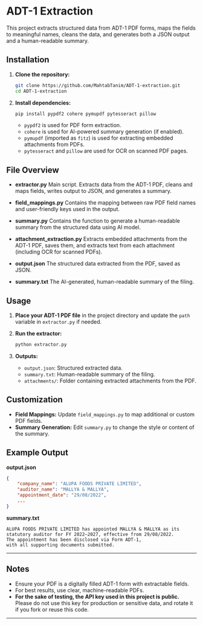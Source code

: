 # ADT-1 Extraction

This project extracts structured data from ADT-1 PDF forms, maps the fields to meaningful names, cleans the data, and generates both a JSON output and a human-readable summary.

## Installation

1. **Clone the repository:**

   ```bash
   git clone https://github.com/MahtabTanim/ADT-1-extraction.git
   cd ADT-1-extraction
   ```

2. **Install dependencies:**

   ```bash
   pip install pypdf2 cohere pymupdf pytesseract pillow
   ```

   - `pypdf2` is used for PDF form extraction.
   - `cohere` is used for AI-powered summary generation (if enabled).
   - `pymupdf` (imported as `fitz`) is used for extracting embedded attachments from PDFs.
   - `pytesseract` and `pillow` are used for OCR on scanned PDF pages.


## File Overview

- **extractor.py**
  Main script. Extracts data from the ADT-1 PDF, cleans and maps fields, writes output to JSON, and generates a summary.

- **field_mappings.py**
  Contains the mapping between raw PDF field names and user-friendly keys used in the output.

- **summary.py**
  Contains the function to generate a human-readable summary from the structured data using AI model.

- **attachment_extraction.py**
  Extracts embedded attachments from the ADT-1 PDF, saves them, and extracts text from each attachment (including OCR for scanned PDFs).

- **output.json**
  The structured data extracted from the PDF, saved as JSON.

- **summary.txt**
  The AI-generated, human-readable summary of the filing.

## Usage

1. **Place your ADT-1 PDF file** in the project directory and update the `path` variable in `extractor.py` if needed.

2. **Run the extractor:**

   ```bash
   python extractor.py
   ```

3. **Outputs:**
   - `output.json`: Structured extracted data.
   - `summary.txt`: Human-readable summary of the filing.
   - `attachments/`: Folder containing extracted attachments from the PDF.

## Customization

- **Field Mappings:**
  Update `field_mappings.py` to map additional or custom PDF fields.
- **Summary Generation:**
  Edit `summary.py` to change the style or content of the summary.

## Example Output

**output.json**

```json
{
    "company_name": "ALUPA FOODS PRIVATE LIMITED",
    "auditor_name": "MALLYA & MALLYA",
    "appointment_date": "29/08/2022",
    ...
}
```

**summary.txt**

```
ALUPA FOODS PRIVATE LIMITED has appointed MALLYA & MALLYA as its statutory auditor for FY 2022–2027, effective from 29/08/2022.
The appointment has been disclosed via Form ADT-1,
with all supporting documents submitted.
```

---

## Notes

- Ensure your PDF is a digitally filled ADT-1 form with extractable fields.
- For best results, use clear, machine-readable PDFs.
- **For the sake of testing, the API key used in this project is public.**
  Please do not use this key for production or sensitive data, and rotate it if you fork or reuse this code.

---
